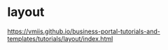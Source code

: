 # layout

https://vmiis.github.io/business-portal-tutorials-and-templates/tutorials/layout/index.html  
